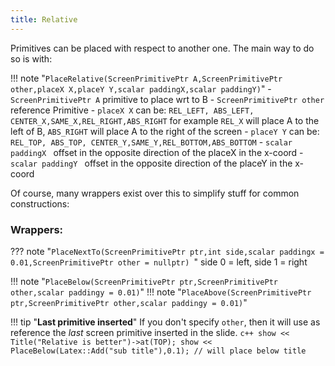 ```yaml
---
title: Relative
---
```


Primitives can be placed with respect to another one. The main way to do so is with:

!!! note "```PlaceRelative(ScreenPrimitivePtr A,ScreenPrimitivePtr other,placeX X,placeY Y,scalar paddingX,scalar paddingY)```"
    - ```ScreenPrimitivePtr A``` primitive to place wrt to B
    - ```ScreenPrimitivePtr other``` reference Primitive
    - ```placeX X``` can be:  ```REL_LEFT, ABS_LEFT, CENTER_X,SAME_X,REL_RIGHT,ABS_RIGHT``` for example ```REL_X``` will place A to the left of B, ```ABS_RIGHT``` will place A to the right of the screen
    - ```placeY Y``` can be:  ```REL_TOP, ABS_TOP, CENTER_Y,SAME_Y,REL_BOTTOM,ABS_BOTTOM```
    - ```scalar paddingX ``` offset in the opposite direction of the placeX in the x-coord
    - ```scalar paddingY ``` offset in the opposite direction of the placeY in the x-coord

Of course, many wrappers exist over this to simplify stuff for common constructions:

### Wrappers:

??? note "```PlaceNextTo(ScreenPrimitivePtr ptr,int side,scalar paddingx = 0.01,ScreenPrimitivePtr other = nullptr) ```"
    side 0 = left, side 1 = right

!!! note "```PlaceBelow(ScreenPrimitivePtr ptr,ScreenPrimitivePtr other,scalar paddingy = 0.01)```"
!!! note "```PlaceAbove(ScreenPrimitivePtr ptr,ScreenPrimitivePtr other,scalar paddingy = 0.01)```"

!!! tip "**Last primitive inserted**"
    If you don't specify ```other```, then it will use as reference the *last* screen primitive inserted in the slide.
    ```c++
    show << Title("Relative is better")->at(TOP);
    show << PlaceBelow(Latex::Add("sub title"),0.1); // will place below title
    ```
